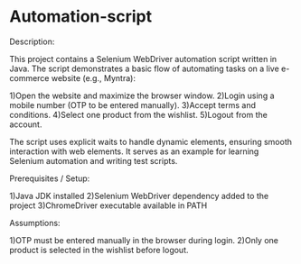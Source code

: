 # Automation-script
Description:

This project contains a Selenium WebDriver automation script written in Java. The script demonstrates a basic flow of automating tasks on a live e-commerce website (e.g., Myntra):

  1)Open the website and maximize the browser window.
  2)Login using a mobile number (OTP to be entered manually).
  3)Accept terms and conditions.
  4)Select one product from the wishlist.
  5)Logout from the account.

The script uses explicit waits to handle dynamic elements, ensuring smooth interaction with web elements. It serves as an example for learning Selenium automation and writing test scripts.

Prerequisites / Setup:

  1)Java JDK installed
  2)Selenium WebDriver dependency added to the project
  3)ChromeDriver executable available in PATH

Assumptions:

 1)OTP must be entered manually in the browser during login.
 2)Only one product is selected in the wishlist before logout.